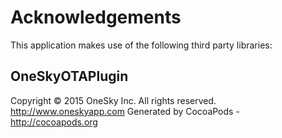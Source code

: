 # Acknowledgements
This application makes use of the following third party libraries:

## OneSkyOTAPlugin

Copyright © 2015 OneSky Inc. All rights reserved. http://www.oneskyapp.com
Generated by CocoaPods - http://cocoapods.org
